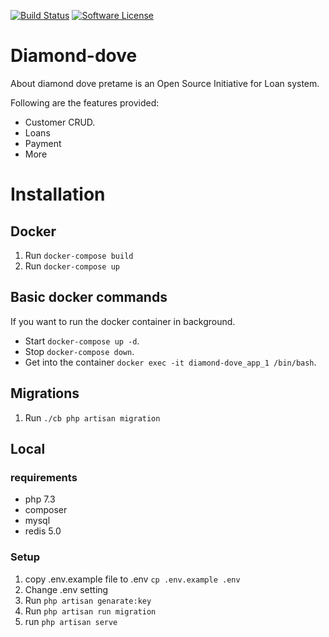 [![Build Status](https://travis-ci.org/diamond-dove/diamond-dove.svg?branch=master)](https://travis-ci.org/github/diamond-dove/diamond-dove)
[![Software License](https://img.shields.io/badge/license-APACHE-brightgreen.svg?style=flat-square)](LICENSE.txt)

# Diamond-dove

About diamond dove pretame
is an Open Source Initiative for Loan system.

Following are the features provided:

- Customer CRUD.
- Loans
- Payment
- More 

# Installation

## Docker
1. Run `docker-compose build`
2. Run `docker-compose up`

## Basic docker commands
If you want to run the docker container in background.

- Start `docker-compose up -d`.
- Stop `docker-compose down`.
- Get into the container `docker exec -it diamond-dove_app_1 /bin/bash`.

## Migrations
1. Run `./cb php artisan migration`

## Local
### requirements
- php 7.3
- composer
- mysql
- redis 5.0
### Setup
1. copy .env.example file to .env `cp .env.example .env`
2. Change .env setting
3. Run `php artisan genarate:key`
4. Run `php artisan run migration`
5. run `php artisan serve`
